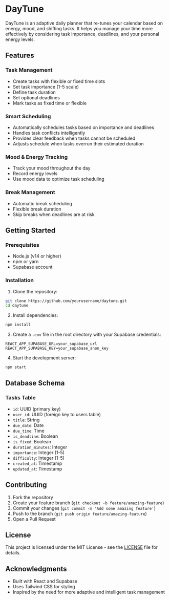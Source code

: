 # DayTune

DayTune is an adaptive daily planner that re-tunes your calendar based on energy, mood, and shifting tasks. It helps you manage your time more effectively by considering task importance, deadlines, and your personal energy levels.

## Features

### Task Management
- Create tasks with flexible or fixed time slots
- Set task importance (1-5 scale)
- Define task duration
- Set optional deadlines
- Mark tasks as fixed time or flexible

### Smart Scheduling
- Automatically schedules tasks based on importance and deadlines
- Handles task conflicts intelligently
- Provides clear feedback when tasks cannot be scheduled
- Adjusts schedule when tasks overrun their estimated duration

### Mood & Energy Tracking
- Track your mood throughout the day
- Record energy levels
- Use mood data to optimize task scheduling

### Break Management
- Automatic break scheduling
- Flexible break duration
- Skip breaks when deadlines are at risk

## Getting Started

### Prerequisites
- Node.js (v14 or higher)
- npm or yarn
- Supabase account

### Installation

1. Clone the repository:
```bash
git clone https://github.com/yourusername/daytune.git
cd daytune
```

2. Install dependencies:
```bash
npm install
```

3. Create a `.env` file in the root directory with your Supabase credentials:
```
REACT_APP_SUPABASE_URL=your_supabase_url
REACT_APP_SUPABASE_KEY=your_supabase_anon_key
```

4. Start the development server:
```bash
npm start
```

## Database Schema

### Tasks Table
- `id`: UUID (primary key)
- `user_id`: UUID (foreign key to users table)
- `title`: String
- `due_date`: Date
- `due_time`: Time
- `is_deadline`: Boolean
- `is_fixed`: Boolean
- `duration_minutes`: Integer
- `importance`: Integer (1-5)
- `difficulty`: Integer (1-5)
- `created_at`: Timestamp
- `updated_at`: Timestamp

## Contributing

1. Fork the repository
2. Create your feature branch (`git checkout -b feature/amazing-feature`)
3. Commit your changes (`git commit -m 'Add some amazing feature'`)
4. Push to the branch (`git push origin feature/amazing-feature`)
5. Open a Pull Request

## License

This project is licensed under the MIT License - see the [LICENSE](LICENSE) file for details.

## Acknowledgments

- Built with React and Supabase
- Uses Tailwind CSS for styling
- Inspired by the need for more adaptive and intelligent task management
